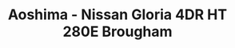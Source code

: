 ---
layout: product
title: "Aoshima - Nissan Gloria 4DR HT 280E Brougham"
price: "TBA" 
desc: "N/A"
img_path: "/assets/img/AO42793.webp"
brand: "N/A"
available: false
special_offer: false
new: false
soon: false
cat: "010000"
subcat: "013700"
subsubcat: "0N/A"
sifra: "AO42793"
popular: false
spec: false
---